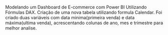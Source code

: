 Modelando um Dashboard de E-commerce com Power BI Utilizando Fórmulas DAX. Criação de uma nova tabela utilizando formula Calendar. 
Foi criado duas variáveis com data minima(primeira venda) e data máxima(ultima venda), acrescentando colunas de ano, mes e trimestre para melhor analise.
